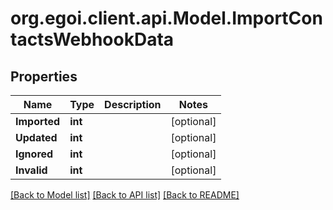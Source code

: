 
# org.egoi.client.api.Model.ImportContactsWebhookData

## Properties

Name | Type | Description | Notes
------------ | ------------- | ------------- | -------------
**Imported** | **int** |  | [optional] 
**Updated** | **int** |  | [optional] 
**Ignored** | **int** |  | [optional] 
**Invalid** | **int** |  | [optional] 

[[Back to Model list]](../README.md#documentation-for-models)
[[Back to API list]](../README.md#documentation-for-api-endpoints)
[[Back to README]](../README.md)

